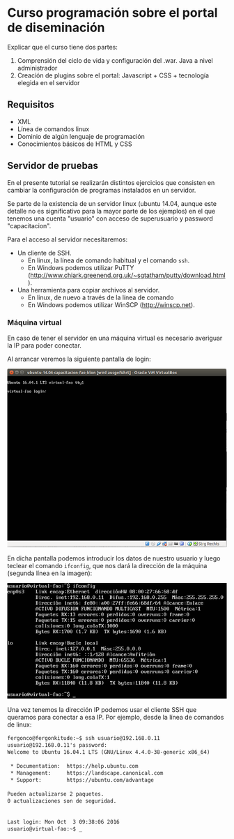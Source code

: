 # Curso programación sobre el portal de diseminación

Explicar que el curso tiene dos partes:
1) Comprensión del ciclo de vida y configuración del .war. Java a nivel administrador
2) Creación de plugins sobre el portal: Javascript + CSS + tecnología elegida en el servidor

## Requisitos

* XML
* Línea de comandos linux
* Dominio de algún lenguaje de programación
* Conocimientos básicos de HTML y CSS

## Servidor de pruebas

En el presente tutorial se realizarán distintos ejercicios que consisten en cambiar la
configuración de programas instalados en un servidor.

Se parte de la existencia de un servidor linux (ubuntu 14.04, aunque este detalle no es
significativo para la mayor parte de los ejemplos) en el que tenemos una cuenta "usuario" con
acceso de superusuario y password "capacitacion".

Para el acceso al servidor necesitaremos:

* Un cliente de SSH.
    * En linux, la línea de comando habitual y el comando `ssh`.
    * En Windows podemos utilizar PuTTY (http://www.chiark.greenend.org.uk/~sgtatham/putty/download.html).
* Una herramienta para copiar archivos al servidor.
     * En linux, de nuevo a través de la línea de comando
     * En Windows podemos utilizar WinSCP (http://winscp.net).

### Máquina virtual

En caso de tener el servidor en una máquina virtual es necesario averiguar la IP para poder conectar.

Al arrancar veremos la siguiente pantalla de login:

![](images/introduccion/login.png)

En dicha pantalla podemos introducir los datos de nuestro usuario y luego teclear el
comando `ifconfig`, que nos dará la dirección de la máquina (segunda línea en la imagen):

![](images/introduccion/ifconfig.png)

Una vez tenemos la dirección IP podemos usar el cliente SSH que queramos para conectar a esa IP. Por
ejemplo, desde la línea de comandos de linux:

	fergonco@fergonkitude:~$ ssh usuario@192.168.0.11
	usuario@192.168.0.11's password: 
	Welcome to Ubuntu 16.04.1 LTS (GNU/Linux 4.4.0-38-generic x86_64)
	
	 * Documentation:  https://help.ubuntu.com
	 * Management:     https://landscape.canonical.com
	 * Support:        https://ubuntu.com/advantage
	
	Pueden actualizarse 2 paquetes.
	0 actualizaciones son de seguridad.
	
	
	Last login: Mon Oct  3 09:38:06 2016
	usuario@virtual-fao:~$ _ 



